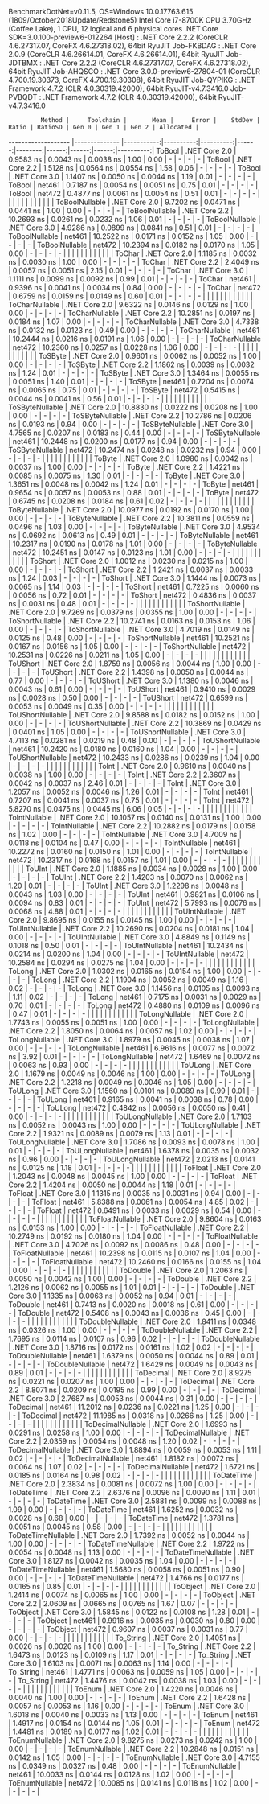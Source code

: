 
BenchmarkDotNet=v0.11.5, OS=Windows 10.0.17763.615 (1809/October2018Update/Redstone5)
Intel Core i7-8700K CPU 3.70GHz (Coffee Lake), 1 CPU, 12 logical and 6 physical cores
.NET Core SDK=3.0.100-preview6-012264
  [Host]     : .NET Core 2.2.2 (CoreCLR 4.6.27317.07, CoreFX 4.6.27318.02), 64bit RyuJIT
  Job-FKBDAG : .NET Core 2.0.9 (CoreCLR 4.6.26614.01, CoreFX 4.6.26614.01), 64bit RyuJIT
  Job-JDTBMX : .NET Core 2.2.2 (CoreCLR 4.6.27317.07, CoreFX 4.6.27318.02), 64bit RyuJIT
  Job-AHQSCO : .NET Core 3.0.0-preview6-27804-01 (CoreCLR 4.700.19.30373, CoreFX 4.700.19.30308), 64bit RyuJIT
  Job-QYPIKG : .NET Framework 4.7.2 (CLR 4.0.30319.42000), 64bit RyuJIT-v4.7.3416.0
  Job-PVBQDT : .NET Framework 4.7.2 (CLR 4.0.30319.42000), 64bit RyuJIT-v4.7.3416.0


             Method |     Toolchain |       Mean |     Error |    StdDev | Ratio | RatioSD | Gen 0 | Gen 1 | Gen 2 | Allocated |
------------------- |-------------- |-----------:|----------:|----------:|------:|--------:|------:|------:|------:|----------:|
             ToBool | .NET Core 2.0 |  0.9583 ns | 0.0043 ns | 0.0038 ns |  1.00 |    0.00 |     - |     - |     - |         - |
             ToBool | .NET Core 2.2 |  1.5128 ns | 0.0564 ns | 0.0554 ns |  1.58 |    0.06 |     - |     - |     - |         - |
             ToBool | .NET Core 3.0 |  1.1407 ns | 0.0050 ns | 0.0044 ns |  1.19 |    0.01 |     - |     - |     - |         - |
             ToBool |        net461 |  0.7187 ns | 0.0054 ns | 0.0051 ns |  0.75 |    0.01 |     - |     - |     - |         - |
             ToBool |        net472 |  0.4877 ns | 0.0061 ns | 0.0054 ns |  0.51 |    0.01 |     - |     - |     - |         - |
                    |               |            |           |           |       |         |       |       |       |           |
     ToBoolNullable | .NET Core 2.0 |  9.7202 ns | 0.0471 ns | 0.0441 ns |  1.00 |    0.00 |     - |     - |     - |         - |
     ToBoolNullable | .NET Core 2.2 | 10.2693 ns | 0.0261 ns | 0.0232 ns |  1.06 |    0.01 |     - |     - |     - |         - |
     ToBoolNullable | .NET Core 3.0 |  4.9286 ns | 0.0899 ns | 0.0841 ns |  0.51 |    0.01 |     - |     - |     - |         - |
     ToBoolNullable |        net461 | 10.2522 ns | 0.0171 ns | 0.0152 ns |  1.05 |    0.00 |     - |     - |     - |         - |
     ToBoolNullable |        net472 | 10.2394 ns | 0.0182 ns | 0.0170 ns |  1.05 |    0.00 |     - |     - |     - |         - |
                    |               |            |           |           |       |         |       |       |       |           |
             ToChar | .NET Core 2.0 |  1.1185 ns | 0.0032 ns | 0.0030 ns |  1.00 |    0.00 |     - |     - |     - |         - |
             ToChar | .NET Core 2.2 |  2.4049 ns | 0.0057 ns | 0.0051 ns |  2.15 |    0.01 |     - |     - |     - |         - |
             ToChar | .NET Core 3.0 |  1.1111 ns | 0.0099 ns | 0.0092 ns |  0.99 |    0.01 |     - |     - |     - |         - |
             ToChar |        net461 |  0.9396 ns | 0.0041 ns | 0.0034 ns |  0.84 |    0.00 |     - |     - |     - |         - |
             ToChar |        net472 |  0.6759 ns | 0.0159 ns | 0.0149 ns |  0.60 |    0.01 |     - |     - |     - |         - |
                    |               |            |           |           |       |         |       |       |       |           |
     ToCharNullable | .NET Core 2.0 |  9.6322 ns | 0.0146 ns | 0.0129 ns |  1.00 |    0.00 |     - |     - |     - |         - |
     ToCharNullable | .NET Core 2.2 | 10.2851 ns | 0.0197 ns | 0.0184 ns |  1.07 |    0.00 |     - |     - |     - |         - |
     ToCharNullable | .NET Core 3.0 |  4.7338 ns | 0.0132 ns | 0.0123 ns |  0.49 |    0.00 |     - |     - |     - |         - |
     ToCharNullable |        net461 | 10.2444 ns | 0.0216 ns | 0.0191 ns |  1.06 |    0.00 |     - |     - |     - |         - |
     ToCharNullable |        net472 | 10.2360 ns | 0.0257 ns | 0.0228 ns |  1.06 |    0.00 |     - |     - |     - |         - |
                    |               |            |           |           |       |         |       |       |       |           |
            ToSByte | .NET Core 2.0 |  0.9601 ns | 0.0062 ns | 0.0052 ns |  1.00 |    0.00 |     - |     - |     - |         - |
            ToSByte | .NET Core 2.2 |  1.1862 ns | 0.0039 ns | 0.0032 ns |  1.24 |    0.01 |     - |     - |     - |         - |
            ToSByte | .NET Core 3.0 |  1.3464 ns | 0.0055 ns | 0.0051 ns |  1.40 |    0.01 |     - |     - |     - |         - |
            ToSByte |        net461 |  0.7204 ns | 0.0074 ns | 0.0065 ns |  0.75 |    0.01 |     - |     - |     - |         - |
            ToSByte |        net472 |  0.5415 ns | 0.0044 ns | 0.0041 ns |  0.56 |    0.01 |     - |     - |     - |         - |
                    |               |            |           |           |       |         |       |       |       |           |
    ToSByteNullable | .NET Core 2.0 | 10.8830 ns | 0.0222 ns | 0.0208 ns |  1.00 |    0.00 |     - |     - |     - |         - |
    ToSByteNullable | .NET Core 2.2 | 10.2786 ns | 0.0206 ns | 0.0193 ns |  0.94 |    0.00 |     - |     - |     - |         - |
    ToSByteNullable | .NET Core 3.0 |  4.7565 ns | 0.0207 ns | 0.0183 ns |  0.44 |    0.00 |     - |     - |     - |         - |
    ToSByteNullable |        net461 | 10.2448 ns | 0.0200 ns | 0.0177 ns |  0.94 |    0.00 |     - |     - |     - |         - |
    ToSByteNullable |        net472 | 10.2474 ns | 0.0248 ns | 0.0232 ns |  0.94 |    0.00 |     - |     - |     - |         - |
                    |               |            |           |           |       |         |       |       |       |           |
             ToByte | .NET Core 2.0 |  1.0980 ns | 0.0042 ns | 0.0037 ns |  1.00 |    0.00 |     - |     - |     - |         - |
             ToByte | .NET Core 2.2 |  1.4221 ns | 0.0085 ns | 0.0075 ns |  1.30 |    0.01 |     - |     - |     - |         - |
             ToByte | .NET Core 3.0 |  1.3651 ns | 0.0048 ns | 0.0042 ns |  1.24 |    0.01 |     - |     - |     - |         - |
             ToByte |        net461 |  0.9654 ns | 0.0057 ns | 0.0053 ns |  0.88 |    0.01 |     - |     - |     - |         - |
             ToByte |        net472 |  0.6745 ns | 0.0208 ns | 0.0184 ns |  0.61 |    0.02 |     - |     - |     - |         - |
                    |               |            |           |           |       |         |       |       |       |           |
     ToByteNullable | .NET Core 2.0 | 10.0977 ns | 0.0192 ns | 0.0170 ns |  1.00 |    0.00 |     - |     - |     - |         - |
     ToByteNullable | .NET Core 2.2 | 10.3811 ns | 0.0559 ns | 0.0496 ns |  1.03 |    0.00 |     - |     - |     - |         - |
     ToByteNullable | .NET Core 3.0 |  4.9534 ns | 0.0692 ns | 0.0613 ns |  0.49 |    0.01 |     - |     - |     - |         - |
     ToByteNullable |        net461 | 10.2317 ns | 0.0190 ns | 0.0178 ns |  1.01 |    0.00 |     - |     - |     - |         - |
     ToByteNullable |        net472 | 10.2451 ns | 0.0147 ns | 0.0123 ns |  1.01 |    0.00 |     - |     - |     - |         - |
                    |               |            |           |           |       |         |       |       |       |           |
            ToShort | .NET Core 2.0 |  1.0012 ns | 0.0230 ns | 0.0215 ns |  1.00 |    0.00 |     - |     - |     - |         - |
            ToShort | .NET Core 2.2 |  1.2421 ns | 0.0037 ns | 0.0033 ns |  1.24 |    0.03 |     - |     - |     - |         - |
            ToShort | .NET Core 3.0 |  1.1444 ns | 0.0073 ns | 0.0065 ns |  1.14 |    0.03 |     - |     - |     - |         - |
            ToShort |        net461 |  0.7225 ns | 0.0060 ns | 0.0056 ns |  0.72 |    0.01 |     - |     - |     - |         - |
            ToShort |        net472 |  0.4836 ns | 0.0037 ns | 0.0031 ns |  0.48 |    0.01 |     - |     - |     - |         - |
                    |               |            |           |           |       |         |       |       |       |           |
    ToShortNullable | .NET Core 2.0 |  9.7269 ns | 0.0379 ns | 0.0355 ns |  1.00 |    0.00 |     - |     - |     - |         - |
    ToShortNullable | .NET Core 2.2 | 10.2741 ns | 0.0163 ns | 0.0153 ns |  1.06 |    0.00 |     - |     - |     - |         - |
    ToShortNullable | .NET Core 3.0 |  4.7019 ns | 0.0149 ns | 0.0125 ns |  0.48 |    0.00 |     - |     - |     - |         - |
    ToShortNullable |        net461 | 10.2521 ns | 0.0167 ns | 0.0156 ns |  1.05 |    0.00 |     - |     - |     - |         - |
    ToShortNullable |        net472 | 10.2531 ns | 0.0226 ns | 0.0211 ns |  1.05 |    0.00 |     - |     - |     - |         - |
                    |               |            |           |           |       |         |       |       |       |           |
           ToUShort | .NET Core 2.0 |  1.8759 ns | 0.0056 ns | 0.0044 ns |  1.00 |    0.00 |     - |     - |     - |         - |
           ToUShort | .NET Core 2.2 |  1.4398 ns | 0.0050 ns | 0.0044 ns |  0.77 |    0.00 |     - |     - |     - |         - |
           ToUShort | .NET Core 3.0 |  1.1380 ns | 0.0046 ns | 0.0043 ns |  0.61 |    0.00 |     - |     - |     - |         - |
           ToUShort |        net461 |  0.9410 ns | 0.0029 ns | 0.0028 ns |  0.50 |    0.00 |     - |     - |     - |         - |
           ToUShort |        net472 |  0.6599 ns | 0.0053 ns | 0.0049 ns |  0.35 |    0.00 |     - |     - |     - |         - |
                    |               |            |           |           |       |         |       |       |       |           |
   ToUShortNullable | .NET Core 2.0 |  9.8588 ns | 0.0182 ns | 0.0152 ns |  1.00 |    0.00 |     - |     - |     - |         - |
   ToUShortNullable | .NET Core 2.2 | 10.3869 ns | 0.0429 ns | 0.0401 ns |  1.05 |    0.00 |     - |     - |     - |         - |
   ToUShortNullable | .NET Core 3.0 |  4.7113 ns | 0.0281 ns | 0.0219 ns |  0.48 |    0.00 |     - |     - |     - |         - |
   ToUShortNullable |        net461 | 10.2420 ns | 0.0180 ns | 0.0160 ns |  1.04 |    0.00 |     - |     - |     - |         - |
   ToUShortNullable |        net472 | 10.2433 ns | 0.0286 ns | 0.0239 ns |  1.04 |    0.00 |     - |     - |     - |         - |
                    |               |            |           |           |       |         |       |       |       |           |
              ToInt | .NET Core 2.0 |  0.9610 ns | 0.0040 ns | 0.0038 ns |  1.00 |    0.00 |     - |     - |     - |         - |
              ToInt | .NET Core 2.2 |  2.3607 ns | 0.0042 ns | 0.0037 ns |  2.46 |    0.01 |     - |     - |     - |         - |
              ToInt | .NET Core 3.0 |  1.2057 ns | 0.0052 ns | 0.0046 ns |  1.26 |    0.01 |     - |     - |     - |         - |
              ToInt |        net461 |  0.7207 ns | 0.0041 ns | 0.0037 ns |  0.75 |    0.01 |     - |     - |     - |         - |
              ToInt |        net472 |  5.8270 ns | 0.0475 ns | 0.0445 ns |  6.06 |    0.05 |     - |     - |     - |         - |
                    |               |            |           |           |       |         |       |       |       |           |
      ToIntNullable | .NET Core 2.0 | 10.1057 ns | 0.0140 ns | 0.0131 ns |  1.00 |    0.00 |     - |     - |     - |         - |
      ToIntNullable | .NET Core 2.2 | 10.2882 ns | 0.0179 ns | 0.0158 ns |  1.02 |    0.00 |     - |     - |     - |         - |
      ToIntNullable | .NET Core 3.0 |  4.7009 ns | 0.0118 ns | 0.0104 ns |  0.47 |    0.00 |     - |     - |     - |         - |
      ToIntNullable |        net461 | 10.2272 ns | 0.0160 ns | 0.0150 ns |  1.01 |    0.00 |     - |     - |     - |         - |
      ToIntNullable |        net472 | 10.2317 ns | 0.0168 ns | 0.0157 ns |  1.01 |    0.00 |     - |     - |     - |         - |
                    |               |            |           |           |       |         |       |       |       |           |
             ToUInt | .NET Core 2.0 |  1.1885 ns | 0.0034 ns | 0.0028 ns |  1.00 |    0.00 |     - |     - |     - |         - |
             ToUInt | .NET Core 2.2 |  1.4203 ns | 0.0070 ns | 0.0062 ns |  1.20 |    0.01 |     - |     - |     - |         - |
             ToUInt | .NET Core 3.0 |  1.2298 ns | 0.0048 ns | 0.0043 ns |  1.03 |    0.00 |     - |     - |     - |         - |
             ToUInt |        net461 |  0.9821 ns | 0.0106 ns | 0.0094 ns |  0.83 |    0.01 |     - |     - |     - |         - |
             ToUInt |        net472 |  5.7993 ns | 0.0076 ns | 0.0068 ns |  4.88 |    0.01 |     - |     - |     - |         - |
                    |               |            |           |           |       |         |       |       |       |           |
     ToUIntNullable | .NET Core 2.0 |  9.8695 ns | 0.0155 ns | 0.0145 ns |  1.00 |    0.00 |     - |     - |     - |         - |
     ToUIntNullable | .NET Core 2.2 | 10.2690 ns | 0.0204 ns | 0.0181 ns |  1.04 |    0.00 |     - |     - |     - |         - |
     ToUIntNullable | .NET Core 3.0 |  4.8849 ns | 0.1149 ns | 0.1018 ns |  0.50 |    0.01 |     - |     - |     - |         - |
     ToUIntNullable |        net461 | 10.2434 ns | 0.0214 ns | 0.0200 ns |  1.04 |    0.00 |     - |     - |     - |         - |
     ToUIntNullable |        net472 | 10.2584 ns | 0.0294 ns | 0.0275 ns |  1.04 |    0.00 |     - |     - |     - |         - |
                    |               |            |           |           |       |         |       |       |       |           |
             ToLong | .NET Core 2.0 |  1.0302 ns | 0.0165 ns | 0.0154 ns |  1.00 |    0.00 |     - |     - |     - |         - |
             ToLong | .NET Core 2.2 |  1.1904 ns | 0.0052 ns | 0.0049 ns |  1.16 |    0.02 |     - |     - |     - |         - |
             ToLong | .NET Core 3.0 |  1.1456 ns | 0.0105 ns | 0.0093 ns |  1.11 |    0.02 |     - |     - |     - |         - |
             ToLong |        net461 |  0.7175 ns | 0.0031 ns | 0.0029 ns |  0.70 |    0.01 |     - |     - |     - |         - |
             ToLong |        net472 |  0.4880 ns | 0.0109 ns | 0.0096 ns |  0.47 |    0.01 |     - |     - |     - |         - |
                    |               |            |           |           |       |         |       |       |       |           |
     ToLongNullable | .NET Core 2.0 |  1.7743 ns | 0.0055 ns | 0.0051 ns |  1.00 |    0.00 |     - |     - |     - |         - |
     ToLongNullable | .NET Core 2.2 |  1.8050 ns | 0.0064 ns | 0.0057 ns |  1.02 |    0.00 |     - |     - |     - |         - |
     ToLongNullable | .NET Core 3.0 |  1.8979 ns | 0.0045 ns | 0.0038 ns |  1.07 |    0.00 |     - |     - |     - |         - |
     ToLongNullable |        net461 |  6.9616 ns | 0.0077 ns | 0.0072 ns |  3.92 |    0.01 |     - |     - |     - |         - |
     ToLongNullable |        net472 |  1.6469 ns | 0.0072 ns | 0.0063 ns |  0.93 |    0.00 |     - |     - |     - |         - |
                    |               |            |           |           |       |         |       |       |       |           |
            ToULong | .NET Core 2.0 |  1.1679 ns | 0.0049 ns | 0.0046 ns |  1.00 |    0.00 |     - |     - |     - |         - |
            ToULong | .NET Core 2.2 |  1.2218 ns | 0.0049 ns | 0.0046 ns |  1.05 |    0.00 |     - |     - |     - |         - |
            ToULong | .NET Core 3.0 |  1.1560 ns | 0.0101 ns | 0.0089 ns |  0.99 |    0.01 |     - |     - |     - |         - |
            ToULong |        net461 |  0.9165 ns | 0.0041 ns | 0.0038 ns |  0.78 |    0.00 |     - |     - |     - |         - |
            ToULong |        net472 |  0.4842 ns | 0.0056 ns | 0.0050 ns |  0.41 |    0.00 |     - |     - |     - |         - |
                    |               |            |           |           |       |         |       |       |       |           |
    ToULongNullable | .NET Core 2.0 |  1.7103 ns | 0.0052 ns | 0.0043 ns |  1.00 |    0.00 |     - |     - |     - |         - |
    ToULongNullable | .NET Core 2.2 |  1.9321 ns | 0.0089 ns | 0.0079 ns |  1.13 |    0.01 |     - |     - |     - |         - |
    ToULongNullable | .NET Core 3.0 |  1.7086 ns | 0.0093 ns | 0.0078 ns |  1.00 |    0.01 |     - |     - |     - |         - |
    ToULongNullable |        net461 |  1.6378 ns | 0.0035 ns | 0.0032 ns |  0.96 |    0.00 |     - |     - |     - |         - |
    ToULongNullable |        net472 |  2.0213 ns | 0.0141 ns | 0.0125 ns |  1.18 |    0.01 |     - |     - |     - |         - |
                    |               |            |           |           |       |         |       |       |       |           |
            ToFloat | .NET Core 2.0 |  1.2043 ns | 0.0048 ns | 0.0045 ns |  1.00 |    0.00 |     - |     - |     - |         - |
            ToFloat | .NET Core 2.2 |  1.4204 ns | 0.0050 ns | 0.0044 ns |  1.18 |    0.01 |     - |     - |     - |         - |
            ToFloat | .NET Core 3.0 |  1.1315 ns | 0.0035 ns | 0.0031 ns |  0.94 |    0.00 |     - |     - |     - |         - |
            ToFloat |        net461 |  5.8388 ns | 0.0061 ns | 0.0054 ns |  4.85 |    0.02 |     - |     - |     - |         - |
            ToFloat |        net472 |  0.6491 ns | 0.0033 ns | 0.0029 ns |  0.54 |    0.00 |     - |     - |     - |         - |
                    |               |            |           |           |       |         |       |       |       |           |
    ToFloatNullable | .NET Core 2.0 |  9.8604 ns | 0.0163 ns | 0.0153 ns |  1.00 |    0.00 |     - |     - |     - |         - |
    ToFloatNullable | .NET Core 2.2 | 10.2749 ns | 0.0192 ns | 0.0180 ns |  1.04 |    0.00 |     - |     - |     - |         - |
    ToFloatNullable | .NET Core 3.0 |  4.7026 ns | 0.0092 ns | 0.0086 ns |  0.48 |    0.00 |     - |     - |     - |         - |
    ToFloatNullable |        net461 | 10.2398 ns | 0.0115 ns | 0.0107 ns |  1.04 |    0.00 |     - |     - |     - |         - |
    ToFloatNullable |        net472 | 10.2460 ns | 0.0166 ns | 0.0155 ns |  1.04 |    0.00 |     - |     - |     - |         - |
                    |               |            |           |           |       |         |       |       |       |           |
           ToDouble | .NET Core 2.0 |  1.2063 ns | 0.0050 ns | 0.0042 ns |  1.00 |    0.00 |     - |     - |     - |         - |
           ToDouble | .NET Core 2.2 |  1.2126 ns | 0.0062 ns | 0.0055 ns |  1.01 |    0.01 |     - |     - |     - |         - |
           ToDouble | .NET Core 3.0 |  1.1335 ns | 0.0063 ns | 0.0052 ns |  0.94 |    0.01 |     - |     - |     - |         - |
           ToDouble |        net461 |  0.7413 ns | 0.0020 ns | 0.0018 ns |  0.61 |    0.00 |     - |     - |     - |         - |
           ToDouble |        net472 |  0.5408 ns | 0.0043 ns | 0.0036 ns |  0.45 |    0.00 |     - |     - |     - |         - |
                    |               |            |           |           |       |         |       |       |       |           |
   ToDoubleNullable | .NET Core 2.0 |  1.8411 ns | 0.0348 ns | 0.0326 ns |  1.00 |    0.00 |     - |     - |     - |         - |
   ToDoubleNullable | .NET Core 2.2 |  1.7695 ns | 0.0114 ns | 0.0107 ns |  0.96 |    0.02 |     - |     - |     - |         - |
   ToDoubleNullable | .NET Core 3.0 |  1.8716 ns | 0.0172 ns | 0.0161 ns |  1.02 |    0.02 |     - |     - |     - |         - |
   ToDoubleNullable |        net461 |  1.6379 ns | 0.0050 ns | 0.0044 ns |  0.89 |    0.01 |     - |     - |     - |         - |
   ToDoubleNullable |        net472 |  1.6429 ns | 0.0049 ns | 0.0043 ns |  0.89 |    0.01 |     - |     - |     - |         - |
                    |               |            |           |           |       |         |       |       |       |           |
          ToDecimal | .NET Core 2.0 |  8.9275 ns | 0.0221 ns | 0.0207 ns |  1.00 |    0.00 |     - |     - |     - |         - |
          ToDecimal | .NET Core 2.2 |  8.8071 ns | 0.0209 ns | 0.0195 ns |  0.99 |    0.00 |     - |     - |     - |         - |
          ToDecimal | .NET Core 3.0 |  2.7687 ns | 0.0053 ns | 0.0044 ns |  0.31 |    0.00 |     - |     - |     - |         - |
          ToDecimal |        net461 | 11.2012 ns | 0.0236 ns | 0.0221 ns |  1.25 |    0.00 |     - |     - |     - |         - |
          ToDecimal |        net472 | 11.1985 ns | 0.0318 ns | 0.0266 ns |  1.25 |    0.00 |     - |     - |     - |         - |
                    |               |            |           |           |       |         |       |       |       |           |
  ToDecimalNullable | .NET Core 2.0 |  1.6993 ns | 0.0291 ns | 0.0258 ns |  1.00 |    0.00 |     - |     - |     - |         - |
  ToDecimalNullable | .NET Core 2.2 |  2.0359 ns | 0.0054 ns | 0.0048 ns |  1.20 |    0.02 |     - |     - |     - |         - |
  ToDecimalNullable | .NET Core 3.0 |  1.8894 ns | 0.0059 ns | 0.0053 ns |  1.11 |    0.02 |     - |     - |     - |         - |
  ToDecimalNullable |        net461 |  1.8182 ns | 0.0072 ns | 0.0064 ns |  1.07 |    0.02 |     - |     - |     - |         - |
  ToDecimalNullable |        net472 |  1.6721 ns | 0.0185 ns | 0.0164 ns |  0.98 |    0.02 |     - |     - |     - |         - |
                    |               |            |           |           |       |         |       |       |       |           |
         ToDateTime | .NET Core 2.0 |  2.3834 ns | 0.0081 ns | 0.0072 ns |  1.00 |    0.00 |     - |     - |     - |         - |
         ToDateTime | .NET Core 2.2 |  2.6376 ns | 0.0096 ns | 0.0090 ns |  1.11 |    0.01 |     - |     - |     - |         - |
         ToDateTime | .NET Core 3.0 |  2.5881 ns | 0.0099 ns | 0.0088 ns |  1.09 |    0.00 |     - |     - |     - |         - |
         ToDateTime |        net461 |  1.6252 ns | 0.0032 ns | 0.0028 ns |  0.68 |    0.00 |     - |     - |     - |         - |
         ToDateTime |        net472 |  1.3781 ns | 0.0051 ns | 0.0045 ns |  0.58 |    0.00 |     - |     - |     - |         - |
                    |               |            |           |           |       |         |       |       |       |           |
 ToDateTimeNullable | .NET Core 2.0 |  1.7392 ns | 0.0052 ns | 0.0044 ns |  1.00 |    0.00 |     - |     - |     - |         - |
 ToDateTimeNullable | .NET Core 2.2 |  1.9722 ns | 0.0054 ns | 0.0048 ns |  1.13 |    0.00 |     - |     - |     - |         - |
 ToDateTimeNullable | .NET Core 3.0 |  1.8127 ns | 0.0042 ns | 0.0035 ns |  1.04 |    0.00 |     - |     - |     - |         - |
 ToDateTimeNullable |        net461 |  1.5680 ns | 0.0058 ns | 0.0051 ns |  0.90 |    0.00 |     - |     - |     - |         - |
 ToDateTimeNullable |        net472 |  1.4766 ns | 0.0177 ns | 0.0165 ns |  0.85 |    0.01 |     - |     - |     - |         - |
                    |               |            |           |           |       |         |       |       |       |           |
           ToObject | .NET Core 2.0 |  1.2414 ns | 0.0074 ns | 0.0065 ns |  1.00 |    0.00 |     - |     - |     - |         - |
           ToObject | .NET Core 2.2 |  2.0609 ns | 0.0665 ns | 0.0765 ns |  1.67 |    0.07 |     - |     - |     - |         - |
           ToObject | .NET Core 3.0 |  1.5845 ns | 0.0122 ns | 0.0108 ns |  1.28 |    0.01 |     - |     - |     - |         - |
           ToObject |        net461 |  0.9916 ns | 0.0035 ns | 0.0030 ns |  0.80 |    0.00 |     - |     - |     - |         - |
           ToObject |        net472 |  0.9607 ns | 0.0037 ns | 0.0031 ns |  0.77 |    0.00 |     - |     - |     - |         - |
                    |               |            |           |           |       |         |       |       |       |           |
          To_String | .NET Core 2.0 |  1.4051 ns | 0.0026 ns | 0.0020 ns |  1.00 |    0.00 |     - |     - |     - |         - |
          To_String | .NET Core 2.2 |  1.6473 ns | 0.0123 ns | 0.0109 ns |  1.17 |    0.01 |     - |     - |     - |         - |
          To_String | .NET Core 3.0 |  1.6103 ns | 0.0071 ns | 0.0063 ns |  1.14 |    0.00 |     - |     - |     - |         - |
          To_String |        net461 |  1.4771 ns | 0.0063 ns | 0.0059 ns |  1.05 |    0.00 |     - |     - |     - |         - |
          To_String |        net472 |  1.4476 ns | 0.0042 ns | 0.0038 ns |  1.03 |    0.00 |     - |     - |     - |         - |
                    |               |            |           |           |       |         |       |       |       |           |
             ToEnum | .NET Core 2.0 |  1.4220 ns | 0.0046 ns | 0.0040 ns |  1.00 |    0.00 |     - |     - |     - |         - |
             ToEnum | .NET Core 2.2 |  1.6428 ns | 0.0057 ns | 0.0053 ns |  1.16 |    0.00 |     - |     - |     - |         - |
             ToEnum | .NET Core 3.0 |  1.6018 ns | 0.0040 ns | 0.0033 ns |  1.13 |    0.00 |     - |     - |     - |         - |
             ToEnum |        net461 |  1.4917 ns | 0.0154 ns | 0.0144 ns |  1.05 |    0.01 |     - |     - |     - |         - |
             ToEnum |        net472 |  1.4481 ns | 0.0189 ns | 0.0177 ns |  1.02 |    0.01 |     - |     - |     - |         - |
                    |               |            |           |           |       |         |       |       |       |           |
     ToEnumNullable | .NET Core 2.0 |  9.8275 ns | 0.0273 ns | 0.0242 ns |  1.00 |    0.00 |     - |     - |     - |         - |
     ToEnumNullable | .NET Core 2.2 | 10.2848 ns | 0.0151 ns | 0.0142 ns |  1.05 |    0.00 |     - |     - |     - |         - |
     ToEnumNullable | .NET Core 3.0 |  4.7155 ns | 0.0349 ns | 0.0327 ns |  0.48 |    0.00 |     - |     - |     - |         - |
     ToEnumNullable |        net461 | 10.0033 ns | 0.0144 ns | 0.0128 ns |  1.02 |    0.00 |     - |     - |     - |         - |
     ToEnumNullable |        net472 | 10.0085 ns | 0.0141 ns | 0.0118 ns |  1.02 |    0.00 |     - |     - |     - |         - |
